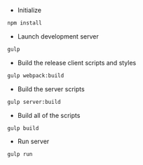 * Initialize

```sh
npm install
```

* Launch development server

```sh
gulp
```

* Build the release client scripts and styles

```sh
gulp webpack:build
```

* Build the server scripts

```sh
gulp server:build
```

* Build all of the scripts

```sh
gulp build
```

* Run server

```sh
gulp run  
```

